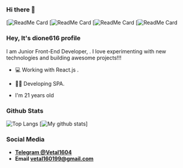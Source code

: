 ### Hi there 👋

<!--
**dione616/dione616** is a ✨ _special_ ✨ repository because its `README.md` (this file) appears on your GitHub profile.
[![ReadMe Card](https://github-readme-stats.vercel.app/api/pin/?username=anuraghazra&repo=github-readme-stats)](https://github.com/anuraghazra/github-readme-stats)

Here are some ideas to get you started:

- 🔭 I’m currently working on ...
- 🌱 I’m currently learning ...
- 👯 I’m looking to collaborate on ...
- 🤔 I’m looking for help with ...
- 💬 Ask me about ...
- 📫 How to reach me: ...
- 😄 Pronouns: ...
- ⚡ Fun fact: ...
-->
[![ReadMe Card](https://github-readme-stats.vercel.app/api/pin/?username=dione616&repo=thapp-MERN-with-TS-and-Apollo&cache_seconds=86400&theme=synthwave)
[![ReadMe Card](https://github-readme-stats.vercel.app/api/pin/?username=dione616&repo=SocialNetwork-React-Redux&cache_seconds=86400&theme=radical)
[![ReadMe Card](https://github-readme-stats.vercel.app/api/pin/?username=dione616&repo=FootballApp-with-Stripe-payment&cache_seconds=86400&theme=omni)
[![ReadMe Card](https://github-readme-stats.vercel.app/api/pin/?username=dione616&repo=Pizza-React-Redux-NextJS&cache_seconds=86400&theme=jolly)


### Hey, It's dione616 profile



I am Junior Front-End Developer, . I love experimenting with new technologies and building awesome projects!!!

- 💻 Working with React.js .

- 👨‍💻 Developing SPA.



 
 <!--### Some interesting facts about me!

  - In mean time, I teach students how to write a code, you can check those are on **[My Facebook](https://www.facebook.com/apiphoom.chuenchompoo.1)**.

  - While Coding, Listening Music and developing useful code. ⭐️

  - Reading Novels, Action and Adventure, Autobiography & Biography, Comics, Detective and Mystery, Fantasy, Historical Fiction, Romance, Sci-Fi, History books(I sometimes watch Japan Anime 🇯🇵 ).

  - Learning Business and getting knowledge about Business Administration Methods is My Night Job.
  -->
  - I'm 21 years old
  
  ### Github Stats
![Top Langs](https://github-readme-stats.vercel.app/api/top-langs/?username=dione616)
[![My github stats](https://github-readme-stats.vercel.app/api?username=dione616&show_icons=true,prs&cache_seconds=86400&theme=jolly)]
### Social Media

- **[Telegram @Vetal1604](https://t.me/Vetal1604)**
- **Email vetal160199@gmail.com**






